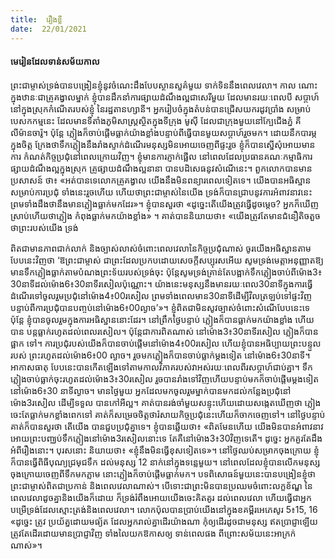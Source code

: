 ```yaml
---
title:  រឿងខ្លី
date:  22/01/2021
---
```


#### មេរៀនដែលទាន់សម័យកាល

ព្រះជាម្ចាស់ទ្រង់បានបង្រៀនខ្ញុំនូវចំណេះដឹងបែបស្ថានសួគ៌មួយ ទាក់ទិននឹងពេលវេលា។ កាល ណោះ ក្នុងឋានៈជាគ្រូគង្វាលម្នាក់ ខ្ញុំបានដឹកនាំការផ្សាយដំណឹងល្អជាសេរីមួយ ដែលមានរយៈពេលបី សប្តាហ៍ នៅក្នុងស្រុកកំណើតរបស់ខ្ញុំ នៃរដ្ឋតានហ្សានី។ អ្នករៀបចំក្នុងតំបន់បានជ្រើសយករដូវប្រាំង សម្រាប់បេសកកម្មនេះ ដែលមានទីតាំងភូមិសាស្ត្រស្ថិតក្នុងទីក្រុង មូស៊ី ដែលជាក្រុងមួយនៅក្បែជើងភ្នំ គីលីម៉ានចារ៉ូ។ ប៉ុន្តែ ភ្លៀងក៏ចាប់ផ្តើមធ្លាក់យ៉ាងខ្លាំងបន្ទាប់ពីធ្វើបានមួយសប្តាហ៍រួចមក។ ដោយនឹកបារម្ភ ក្នុងចិត្ត ក្រែងថាទឹកភ្លៀងនឹងរាំងស្ទាក់ដំណើរមនុស្សមិនអោយចេញពីផ្ទះរួច ខ្ញុំក៏បានស្នើសុំអោយមានការ កំណត់កិច្ចប្រជុំនៅពេលក្រោយវិញ។ ខ្ញុំមានការភ្ញាក់ផ្អើល នៅពេលដែលប្រធានគណៈកម្មាធិការផ្សាយដំណឹងល្អក្នុងស្រុក គ្រូផ្សាយដំណឹងល្អនានា បានបដិសេធនូវសំណើនេះ។ ពួកលោកបានមានប្រសាសន៍ ថា៖ «អត់បានទេលោកគ្រូគង្វាល យើងនឹងមិនពន្យារពេលទៀតទេ។ យើងបានអធិស្ឋានសម្រាប់ការប្រជុំ ទាំងនេះរួចហើយ ហើយថាព្រះជាម្ចាស់នៃយើង ទ្រង់ក៏បានជ្រាបនូវការអំពាវនាវនេះ ព្រមទាំងដឹងថានឹងមានភ្លៀងធ្លាក់មកដែរ»។ ខ្ញុំបានសួរថា «ដូច្នេះតើយើងត្រូវធ្វើដូចម្តេច? អ្នកក៏ឃើញស្រាប់ហើយថាភ្លៀង កំពុងធ្លាក់មកយ៉ាងខ្លាំង» ។ គាត់បាននិយាយថា៖ «យើងត្រូវតែមានជំនឿតិចតួច ថាព្រះរបស់យើង ទ្រង់

ពិតជាមានភាពជាក់លាក់ និងច្បាស់លាស់ចំពោះពេលវេលានៃកិច្ចប្រជុំណាស់ ចូរយើងអធិស្ឋានតាម បែបនេះវិញថា ‘ឱព្រះជាម្ចាស់ ជាព្រះដែលប្រកបដោយសេចក្តីសប្បុរសអើយ សូមទ្រង់មេត្តាអនុញ្ញាតឱ្យ មានទឹកភ្លៀងធ្លាក់តាមបំណងព្រះទ័យរបស់ទ្រង់ចុះ ប៉ុន្តែសូមទ្រង់គ្រាន់តែបង្អាក់ទឹកភ្លៀងចាប់ពីម៉ោង3៖ 30នាទីដល់ម៉ោង6៖30នាទីរសៀលប៉ុណ្ណោះ។ យ៉ាងនេះមនុស្សនឹងមានរយៈពេល30នាទីក្នុងការធ្វើ ដំណើរទៅចូលរួមប្រជុំនៅម៉ោង4៖00រសៀល ព្រមទាំងពេលមាន30នាទីដើម្បីវិលត្រឡប់ទៅផ្ទះវិញ បន្ទាប់ពីការប្រជុំបានបញ្ចប់នៅម៉ោង6៖00ល្ងាច’»។ ខ្ញុំពិតជាមិនសូវច្បាស់ចំពោះសំណើបែបនេះទេ ប៉ុន្តែ ខ្ញុំបានចូលរួមក្នុងការអធិស្ឋាននោះដែរ។ នៅព្រឹកថ្ងៃបន្ទាប់ ភ្លៀងក៏បានធ្លាក់មកយ៉ាងខ្លាំង ហើយបាន បន្ដធ្លាក់រហូតដល់ពេលរសៀល។ ប៉ុន្តែជាការពិតណាស់ នៅម៉ោង3៖30នាទីរសៀល ភ្លៀងក៏បានផ្អាក ទៅ។ ការប្រជុំរបស់យើងក៏បានចាប់ផ្តើមនៅម៉ោង4៖00រសៀល ហើយខ្ញុំបានអធិប្បាយព្រះបន្ទួលរបស់ ព្រះរហូតដល់ម៉ោង6៖00 ល្ងាច។ រួចមកភ្លៀងក៏បានចាប់ធ្លាក់ម្តងទៀត នៅម៉ោង6៖30នាទី។ អាកាសធាតុ បែបនេះបានកើតឡើងទៅតាមកាលវិភាគរបស់វាអស់រយៈពេលពីរសប្តាហ៍ជាប់គ្នា។ ទឹកភ្លៀងចាប់ធ្លាក់ចុះរហូតដល់ម៉ោង3៖30រសៀល រួចបានរាំងទៅវិញហើយបន្ទាប់មកក៏ចាប់ផ្តើមម្តងទៀតនៅម៉ោង6៖30 នាទីល្ងាច។ មានថ្ងៃមួយ អ្នកដែលមកចូលរួមម្នាក់បានមកដល់កន្លែងប្រជុំនៅម៉ោង3រសៀល ដើម្បីទទួល បានកៅអីល្អ។ គាត់បានរង់ចាំមួយសន្ទុះហើយដោយសង្កេតឃើញថា ភ្លៀងចេះតែធ្លាក់មកខ្លាំងពេកទៅ គាត់ក៏សម្រេចចិត្តថារំសាយកិច្ចប្រជុំនេះហើយក៏ចាកចេញទៅ។ នៅថ្ងៃបន្ទាប់គាត់ក៏បានសួរថា តើយើង បានជួបប្រជុំគ្នាទេ។ ខ្ញុំបានឆ្លើយថា៖ «ពិតមែនហើយ យើងមិនបានអំពាវនាវអោយព្រះបពា្ឈប់ទឹកភ្លៀងនៅម៉ោង3រសៀលនោះទេ តែគឺនៅម៉ោង3៖30វិញទេតើ។ ដូច្នេះ អ្នកគួរតែដឹងអំពីរឿងនោះ។ បុរសនោះ និយាយថា៖ «ខ្ញុំនឹងមិនធ្វើខុសទៀតទេ»។ នៅថ្ងៃឈប់សម្រាកចុងក្រោយ ខ្ញុំក៏បានធ្វើពិធីបុណ្យជ្រមុជទឹក ដល់មនុស្ស 12 នាក់នៅក្នុងទន្លេមួយ។ នៅពេលដែលខ្ញុំបានលើកមនុស្សចុងក្រោយចេញពីទឹកមកភ្លាម នោះភ្លៀងក៏ចាប់ផ្តើមធ្លាក់មក។ បទពិសោធន៍មួយនេះបានបង្រៀនខ្ញុំថា ព្រះជាម្ចាស់ពិតជាប្រកាន់ និងពេលវេលាណាស់។ បើទោះជាព្រះមិនបានប្រឈមចំពោះលក្ខខ័ណ្ឌ នៃពេលវេលាដូចគ្នានិងយើងក៏ដោយ ក៏ទ្រង់រំពឹងអោយយើងចេះគិតគូរ ដល់ពេលវេលា ហើយធ្វើជាអ្នកបម្រើទ្រង់ដែលស្មោះត្រង់និងពេលវេលា។ លោកប៉ុលបានប្រាប់យើងនៅក្នុងខគម្ពីរអេភេសូរ 5៖15, 16 «ដូច្នេះ ត្រូវ ប្រយ័ត្នដោយមធ្យ័ត ដែលអ្នករាល់គ្នាដើរយ៉ាងណា កុំឲ្យដើរដូចជាមនុស្ស ឥតប្រាជ្ញាឡើយ ត្រូវតែដើរដោយមានប្រាជ្ញាវិញ ទាំងលៃយកឱកាសឲ្យ ទាន់ពេលផង ពីព្រោះសម័យនេះអាក្រក់ណាស់»។